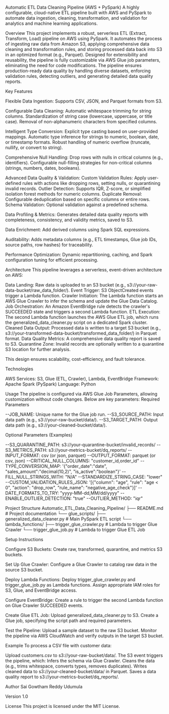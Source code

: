 Automatic ETL Data Cleaning Pipeline (AWS + PySpark)
A highly configurable, cloud-native ETL pipeline built with AWS and PySpark to automate data ingestion, cleaning, transformation, and validation for analytics and machine learning applications.

Overview
This project implements a robust, serverless ETL (Extract, Transform, Load) pipeline on AWS using PySpark. It automates the process of ingesting raw data from Amazon S3, applying comprehensive data cleaning and transformation rules, and storing processed data back into S3 in an optimized format (e.g., Parquet). Designed for extensibility and reusability, the pipeline is fully customizable via AWS Glue job parameters, eliminating the need for code modifications.
The pipeline ensures production-ready data quality by handling diverse datasets, enforcing validation rules, detecting outliers, and generating detailed data quality reports.

Key Features

Flexible Data Ingestion:
Supports CSV, JSON, and Parquet formats from S3.


Configurable Data Cleaning:
Automatic whitespace trimming for string columns.
Standardization of string case (lowercase, uppercase, or title case).
Removal of non-alphanumeric characters from specified columns.


Intelligent Type Conversion:
Explicit type casting based on user-provided mappings.
Automatic type inference for strings to numeric, boolean, date, or timestamp formats.
Robust handling of numeric overflow (truncate, nullify, or convert to string).


Comprehensive Null Handling:
Drop rows with nulls in critical columns (e.g., identifiers).
Configurable null-filling strategies for non-critical columns (strings, numbers, dates, booleans).


Advanced Data Quality & Validation:
Custom Validation Rules: Apply user-defined rules with actions like dropping rows, setting nulls, or quarantining invalid records.
Outlier Detection: Supports IQR, Z-score, or simplified isolation forest methods for numeric columns.
Duplicate Removal: Configurable deduplication based on specific columns or entire rows.
Schema Validation: Optional validation against a predefined schema.


Data Profiling & Metrics:
Generates detailed data quality reports with completeness, consistency, and validity metrics, saved to S3.


Data Enrichment:
Add derived columns using Spark SQL expressions.


Auditability:
Adds metadata columns (e.g., ETL timestamps, Glue job IDs, source paths, row hashes) for traceability.


Performance Optimization:
Dynamic repartitioning, caching, and Spark configuration tuning for efficient processing.




Architecture
This pipeline leverages a serverless, event-driven architecture on AWS:

Data Landing: Raw data is uploaded to an S3 bucket (e.g., s3://your-raw-data-bucket/raw_data_folder/).
Event Trigger: S3 ObjectCreated events trigger a Lambda function.
Crawler Initiation: The Lambda function starts an AWS Glue Crawler to infer the schema and update the Glue Data Catalog.
Job Orchestration: An Amazon EventBridge rule detects the crawler's SUCCEEDED state and triggers a second Lambda function.
ETL Execution: The second Lambda function launches the AWS Glue ETL job, which runs the generalized_data_cleaner.py script on a dedicated Spark cluster.
Cleaned Data Output: Processed data is written to a target S3 bucket (e.g., s3://your-transformed-data-bucket/transformed_data_folder/) in Parquet format.
Data Quality Metrics: A comprehensive data quality report is saved to S3.
Quarantine Zone: Invalid records are optionally written to a quarantine S3 location for further analysis.

This design ensures scalability, cost-efficiency, and fault tolerance.

Technologies

AWS Services: S3, Glue (ETL, Crawler), Lambda, EventBridge
Framework: Apache Spark (PySpark)
Language: Python


Usage
The pipeline is configured via AWS Glue Job Parameters, allowing customization without code changes. Below are key parameters:
Required Parameters

--JOB_NAME: Unique name for the Glue job run.
--S3_SOURCE_PATH: Input data path (e.g., s3://your-raw-bucket/data/).
--S3_TARGET_PATH: Output data path (e.g., s3://your-cleaned-bucket/data/).

Optional Parameters (Examples)

--S3_QUARANTINE_PATH: s3://your-quarantine-bucket/invalid_records/
--S3_METRICS_PATH: s3://your-metrics-bucket/dq_reports/
--INPUT_FORMAT: csv (or json, parquet)
--OUTPUT_FORMAT: parquet (or csv, json)
--CRITICAL_NULL_COLUMNS: "customer_id,order_id"
--TYPE_CONVERSION_MAP: '{"order_date":"date", "sales_amount":"decimal(10,2)", "is_active":"boolean"}'
--FILL_NULL_STRINGS_WITH: "N/A"
--STANDARDIZE_STRING_CASE: "lower"
--CUSTOM_VALIDATION_RULES_JSON: '[{"column": "age", "rule": "age < 0", "action": "drop_row", "rule_name": "negative_age_check"}]'
--DATE_FORMATS_TO_TRY: "yyyy-MM-dd,MM/dd/yyyy"
--ENABLE_OUTLIER_DETECTION: "true"
--OUTLIER_METHOD: "iqr"


Project Structure
Automatic_ETL_Data_Cleaning_Pipeline/
├── README.md                           # Project documentation
└── glue_scripts/
    ├── generalized_data_cleaner.py     # Main PySpark ETL script
    └── lambda_functions/
        ├── trigger_glue_crawler.py     # Lambda to trigger Glue Crawler
        └── trigger_glue_job.py         # Lambda to trigger Glue ETL Job


Setup Instructions

Configure S3 Buckets:
Create raw, transformed, quarantine, and metrics S3 buckets.


Set Up Glue Crawler:
Configure a Glue Crawler to catalog raw data in the source S3 bucket.


Deploy Lambda Functions:
Deploy trigger_glue_crawler.py and trigger_glue_job.py as Lambda functions.
Assign appropriate IAM roles for S3, Glue, and EventBridge access.


Configure EventBridge:
Create a rule to trigger the second Lambda function on Glue Crawler SUCCEEDED events.


Create Glue ETL Job:
Upload generalized_data_cleaner.py to S3.
Create a Glue job, specifying the script path and required parameters.


Test the Pipeline:
Upload a sample dataset to the raw S3 bucket.
Monitor the pipeline via AWS CloudWatch and verify outputs in the target S3 bucket.




Example
To process a CSV file with customer data:

Upload customers.csv to s3://your-raw-bucket/data/.
The S3 event triggers the pipeline, which:
Infers the schema via Glue Crawler.
Cleans the data (e.g., trims whitespace, converts types, removes duplicates).
Writes cleaned data to s3://your-cleaned-bucket/data/ in Parquet.
Saves a data quality report to s3://your-metrics-bucket/dq_reports/.




Author
Sai Gowtham Reddy Udumula

Version
1.0

License
This project is licensed under the MIT License.
